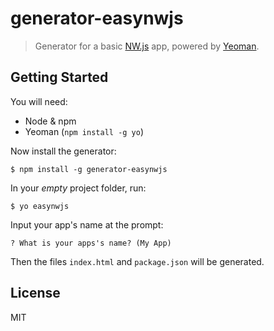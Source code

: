 # generator-easynwjs

> Generator for a basic [NW.js](http://nwjs.io/) app, powered by [Yeoman](http://yeoman.io).

## Getting Started

You will need: 
* Node & npm
* Yeoman (`npm install -g yo`)

Now install the generator:

```
$ npm install -g generator-easynwjs
```

In your *empty* project folder, run:

```
$ yo easynwjs
```

Input your app's name at the prompt:

```
? What is your apps's name? (My App)
```

Then the files `index.html` and `package.json` will be generated.

## License

MIT
